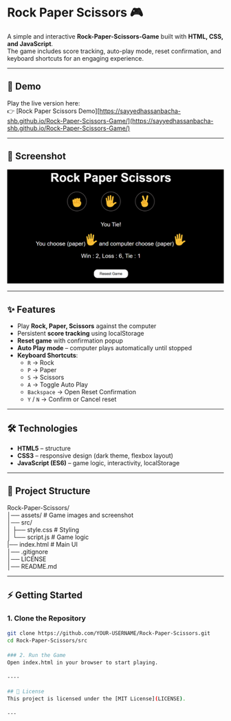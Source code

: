 # Rock Paper Scissors 🎮

A simple and interactive **Rock-Paper-Scissors-Game** built with **HTML, CSS, and JavaScript**.  
The game includes score tracking, auto-play mode, reset confirmation, and keyboard shortcuts for an engaging experience.  

---

## 🚀 Demo
Play the live version here:  
👉 [Rock Paper Scissors Demo][https://sayyedhassanbacha-shb.github.io/Rock-Paper-Scissors-Game/](https://sayyedhassanbacha-shb.github.io/Rock-Paper-Scissors-Game/)

---

## 📸 Screenshot
![Game Screenshot](assets/screenshot.PNG)

---

## ✨ Features
- Play **Rock, Paper, Scissors** against the computer  
- Persistent **score tracking** using localStorage  
- **Reset game** with confirmation popup  
- **Auto Play mode** – computer plays automatically until stopped  
- **Keyboard Shortcuts**:  
  - `R` → Rock  
  - `P` → Paper  
  - `S` → Scissors  
  - `A` → Toggle Auto Play  
  - `Backspace` → Open Reset Confirmation  
  - `Y` / `N` → Confirm or Cancel reset  

---

## 🛠️ Technologies
- **HTML5** – structure  
- **CSS3** – responsive design (dark theme, flexbox layout)  
- **JavaScript (ES6)** – game logic, interactivity, localStorage  

---

## 📂 Project Structure
Rock-Paper-Scissors/                    
│── assets/ # Game images and screenshot                             
│── src/                       
│ ├── style.css # Styling                        
│ └── script.js # Game logic                        
|── index.html # Main UI                    
│── .gitignore                    
│── LICENSE                  
│── README.md                     

---

## ⚡ Getting Started

### 1. Clone the Repository
```bash
git clone https://github.com/YOUR-USERNAME/Rock-Paper-Scissors.git
cd Rock-Paper-Scissors/src

### 2. Run the Game
Open index.html in your browser to start playing.

----

## 📜 License
This project is licensed under the [MIT License](LICENSE).

---

